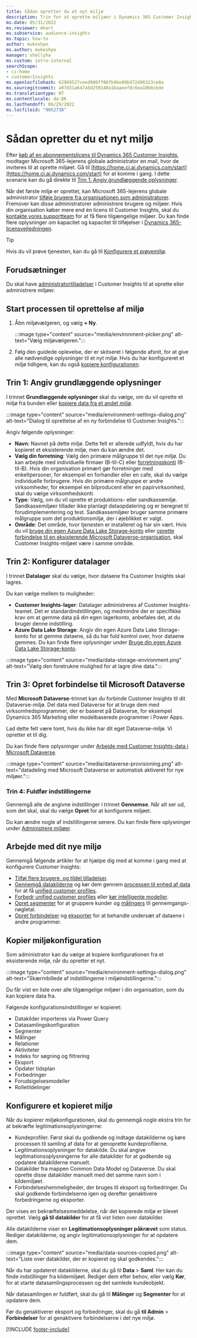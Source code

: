 ```yaml
---
title: Sådan opretter du et nyt miljø
description: Trin for at oprette miljøer i Dynamics 365 Customer Insights.
ms.date: 05/31/2022
ms.reviewer: mhart
ms.subservice: audience-insights
ms.topic: how-to
author: mukeshpo
ms.author: mukeshpo
manager: shellyha
ms.custom: intro-internal
searchScope:
- ci-home
- customerInsights
ms.openlocfilehash: 62969527ceed906ff06fb9be90b972496323ce0a
ms.sourcegitcommit: a97d31a647a5d259140a1baaeef8c6ea10b8cbde
ms.translationtype: HT
ms.contentlocale: da-DK
ms.lasthandoff: 06/29/2022
ms.locfileid: "9052738"
---
```

# <a name="how-to-create-a-new-environment"></a>Sådan opretter du et nyt miljø

Efter [køb af en abonnementslicens til Dynamics 365 Customer Insights](paid-license.md), modtager Microsoft 365-lejerens globale administrator en mail, hvor de inviteres til at oprette miljøet. Gå til [https://home.ci.ai.dynamics.com/start](https://home.ci.ai.dynamics.com/start) for at komme i gang. I dette scenarie kan du gå direkte til [Trin 1: Angiv grundlæggende oplysninger](#step-1-provide-basic-information).

Når det første miljø er oprettet, kan Microsoft 365-lejerens globale administrator [tilføje brugere fra organisationen som administratorer](permissions.md). Fremover kan disse administratorer administrere brugere og miljøer. Hvis din organisation køber mere end én licens til Customer Insights, skal du [kontakte vores supportteam](https://go.microsoft.com/fwlink/?linkid=2079641) for at få flere tilgængelige miljøer. Du kan finde flere oplysninger om kapacitet og kapacitet til tilføjelser i [Dynamics 365-licensvejledningen](https://go.microsoft.com/fwlink/?LinkId=866544).

> [!TIP]
> Hvis du vil prøve tjenesten, kan du gå til [Konfigurere et prøvemiljø](trial-signup.md).

## <a name="prerequisites"></a>Forudsætninger

Du skal have [administratortilladelser](permissions.md) i Customer Insights til at oprette eller administrere miljøer.

## <a name="start-the-environment-creation-process"></a>Start processen til oprettelse af miljø

1. Åbn miljøvælgeren, og vælg **+ Ny**.
  
   :::image type="content" source="media/environment-picker.png" alt-text="Vælg miljøvælgeren.":::

1. Følg den guidede oplevelse, der er skitseret i følgende afsnit, for at give alle nødvendige oplysninger til et nyt miljø. Hvis du har konfigureret et miljø tidligere, kan du også [kopiere konfigurationen](#copy-the-environment-configuration).

## <a name="step-1-provide-basic-information"></a>Trin 1: Angiv grundlæggende oplysninger

I trinnet **Grundlæggende oplysninger** skal du vælge, om du vil oprette et miljø fra bunden eller [kopiere data fra et andet miljø](#copy-the-environment-configuration).

   :::image type="content" source="media/environment-settings-dialog.png" alt-text="Dialog til oprettelse af en ny forbindelse til Customer Insights.":::

Angiv følgende oplysninger:

- **Navn**: Navnet på dette miljø. Dette felt er allerede udfyldt, hvis du har kopieret et eksisterende miljø, men du kan ændre det.
- **Vælg din forretning**: Vælg den primære målgruppe til det nye miljø. Du kan arbejde med individuelle firmaer (B-til-C) eller [forretningskonti](work-with-business-accounts.md) (B-til-B). Hvis din organisation primært gør forretninger med enkeltpersoner, for eksempel en forhandler eller en cafe, skal du vælge individuelle forbrugere. Hvis din primære målgruppe er andre virksomheder, for eksempel en bilproducent eller en papirvirksomhed, skal du vælge virksomhedskonti.
- **Type**: Vælg, om du vil oprette et produktions- eller sandkassemiljø. Sandkassemiljøer tillader ikke planlagt dataopdatering og er beregnet til forudimplementering og test. Sandkassemiljøer bruger samme primære målgruppe som det produktionsmiljø, der i øjeblikket er valgt.
- **Område**: Det område, hvor tjenesten er installeret og har sin vært. Hvis du vil [bruge din egen Azure Data Lake Storage-konto](own-data-lake-storage.md) eller [oprette forbindelse til en eksisterende Microsoft Dataverse-organisation](customer-insights-dataverse.md), skal Customer Insights-miljøet være i samme område.

## <a name="step-2-configure-data-storage"></a>Trin 2: Konfigurer datalager

I trinnet **Datalager** skal du vælge, hvor dataene fra Customer Insights skal lagres.

Du kan vælge mellem to muligheder:

- **Customer Insights-lager**: Datalager administreres af Customer Insights-teamet. Det er standardindstillingen, og medmindre der er specifikke krav om at gemme data på din egen lagerkonto, anbefales det, at du bruger denne indstilling.
- **Azure Data Lake Storage**: Angiv din egen Azure Data Lake Storage-konto for at gemme dataene, så du har fuld kontrol over, hvor dataene gemmes. Du kan finde flere oplysninger under [Bruge din egen Azure Data Lake Storage-konto](own-data-lake-storage.md).

:::image type="content" source="media/data-storage-environment.png" alt-text="Vælg den foretrukne mulighed for at lagre dine data.":::

## <a name="step-3-connect-to-microsoft-dataverse"></a>Trin 3: Opret forbindelse til Microsoft Dataverse

Med **Microsoft Dataverse**-trinnet kan du forbinde Customer Insights til dit Dataverse-miljø. Del data med Dataverse for at bruge dem med virksomhedsprogrammer, der er baseret på Dataverse, for eksempel Dynamics 365 Marketing eller modelbaserede programmer i Power Apps.


Lad dette felt være tomt, hvis du ikke har dit eget Dataverse-miljø. Vi opretter et til dig.

Du kan finde flere oplysninger under [Arbejde med Customer Insights-data i Microsoft Dataverse](customer-insights-dataverse.md).

:::image type="content" source="media/dataverse-provisioning.png" alt-text="datadeling med Microsoft Dataverse er automatisk aktiveret for nye miljøer.":::

### <a name="step-4-finalize-the-settings"></a>Trin 4: Fuldfør indstillingerne

Gennemgå alle de angivne indstillinger i trinnet **Gennemse**. Når alt ser ud, som det skal, skal du vælge **Opret** for at konfigurere miljøet.

Du kan ændre nogle af indstillingerne senere. Du kan finde flere oplysninger under [Administrere miljøer](manage-environments.md).

## <a name="work-with-your-new-environment"></a>Arbejde med dit nye miljø

Gennemgå følgende artikler for at hjælpe dig med at komme i gang med at konfigurere Customer Insights:

- [Tilføj flere brugere, og tildel tilladelser](permissions.md).
- [Gennemgå datakilderne](data-sources.md) og kør dem gennem [processen til enhed af data](data-unification.md) for at få [unified customer profiles](customer-profiles.md).
- [Forbedr unified customer profiles](enrichment-hub.md) eller [kør intelligente modeller](predictions-overview.md).
- [Opret segmenter](segments.md) for at gruppere kunder og [målingers](measures.md) til gennemgangs-nøgletal.
- [Opret forbindelser](connections.md) og [eksporter](export-destinations.md) for at behandle undersæt af dataene i andre programmer.

## <a name="copy-the-environment-configuration"></a>Kopier miljøkonfiguration

Som administrator kan du vælge at kopiere konfigurationen fra et eksisterende miljø, når du opretter et nyt.

:::image type="content" source="media/environment-settings-dialog.png" alt-text="Skærmbillede af indstillingerne i miljøindstillingerne.":::

Du får vist en liste over alle tilgængelige miljøer i din organisation, som du kan kopiere data fra.

Følgende konfigurationsindstillinger er kopieret:

- Datakilder importeres via Power Query
- Datasamlingskonfiguration
- Segmenter
- Målinger
- Relationer
- Aktiviteter
- Indeks for søgning og filtrering
- Eksport
- Opdater tidsplan
- Forbedringer
- Forudsigelsesmodeller
- Rolletildelinger

## <a name="set-up-a-copied-environment"></a>Konfigurere et kopieret miljø

Når du kopierer miljøkonfigurationen, skal du gennemgå nogle ekstra trin for at bekræfte legitimationsoplysningerne:

- Kundeprofiler. Først skal du godkende og indtage datakilderne og køre processen til samling af data for at genoprette kundeprofilerne.
- Legitimationsoplysninger for datakilde. Du skal angive legitimationsoplysningerne for alle datakilder for at godkende og opdatere datakilderne manuelt.
- Datakilder fra mappen Common Data Model og Dataverse. Du skal oprette disse datakilder manuelt med det samme navn som i kildemiljøet.
- Forbindelseshemmeligheder, der bruges til eksport og forbedringer. Du skal godkende forbindelserne igen og derefter genaktivere forbedringerne og eksporter.

Der vises en bekræftelsesmeddelelse, når det kopierede miljø er blevet oprettet. Vælg **gå til datakilder** for at få vist listen over datakilder.

Alle datakilderne viser en **Legitimationsoplysninger påkrævet** som status. Rediger datakilderne, og angiv legitimationsoplysninger for at opdatere dem.

:::image type="content" source="media/data-sources-copied.png" alt-text="Liste over datakilder, der er kopieret og skal godkendes.":::

Når du har opdateret datakilderne, skal du gå til **Data** > **Saml**. Her kan du finde indstillinger fra kildemiljøet. Rediger dem efter behov, eller vælg **Kør**, for at starte datasamlingsprocessen og det samlede kundeobjekt.

Når datasamlingen er fuldført, skal du gå til **Målinger** og **Segmenter** for at opdatere dem.

Før du genaktiverer eksport og forbedringer, skal du gå **til Admin** > **Forbindelser** for at genaktivere forbindelserne i det nye miljø.

[!INCLUDE [footer-include](includes/footer-banner.md)]
